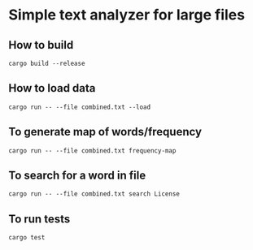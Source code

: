 # Simple text analyzer for large files

## How to build

`cargo build --release`


## How to load data

`cargo run -- --file combined.txt --load`


## To generate map of words/frequency

`cargo run -- --file combined.txt frequency-map`


## To search for a word in file

`cargo run -- --file combined.txt search License`


## To run tests

`cargo test`